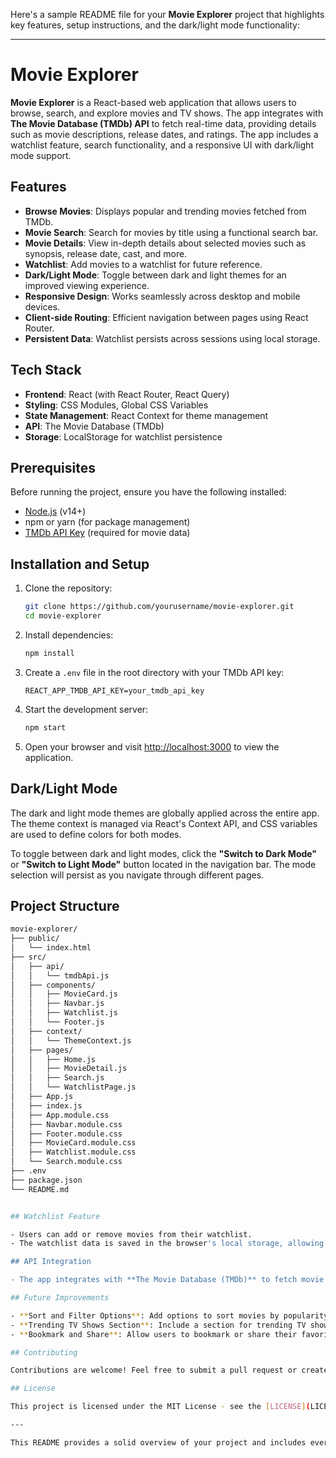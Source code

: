 Here's a sample README file for your **Movie Explorer** project that highlights key features, setup instructions, and the dark/light mode functionality:

---

# Movie Explorer

**Movie Explorer** is a React-based web application that allows users to browse, search, and explore movies and TV shows. The app integrates with **The Movie Database (TMDb) API** to fetch real-time data, providing details such as movie descriptions, release dates, and ratings. The app includes a watchlist feature, search functionality, and a responsive UI with dark/light mode support.

## Features

- **Browse Movies**: Displays popular and trending movies fetched from TMDb.
- **Movie Search**: Search for movies by title using a functional search bar.
- **Movie Details**: View in-depth details about selected movies such as synopsis, release date, cast, and more.
- **Watchlist**: Add movies to a watchlist for future reference.
- **Dark/Light Mode**: Toggle between dark and light themes for an improved viewing experience.
- **Responsive Design**: Works seamlessly across desktop and mobile devices.
- **Client-side Routing**: Efficient navigation between pages using React Router.
- **Persistent Data**: Watchlist persists across sessions using local storage.

## Tech Stack

- **Frontend**: React (with React Router, React Query)
- **Styling**: CSS Modules, Global CSS Variables
- **State Management**: React Context for theme management
- **API**: The Movie Database (TMDb)
- **Storage**: LocalStorage for watchlist persistence

## Prerequisites

Before running the project, ensure you have the following installed:

- [Node.js](https://nodejs.org/) (v14+)
- npm or yarn (for package management)
- [TMDb API Key](https://www.themoviedb.org/settings/api) (required for movie data)

## Installation and Setup

1. Clone the repository:

   ```bash
   git clone https://github.com/yourusername/movie-explorer.git
   cd movie-explorer
   ```

2. Install dependencies:

   ```bash
   npm install
   ```

3. Create a `.env` file in the root directory with your TMDb API key:

   ```env
   REACT_APP_TMDB_API_KEY=your_tmdb_api_key
   ```

4. Start the development server:

   ```bash
   npm start
   ```

5. Open your browser and visit [http://localhost:3000](http://localhost:3000) to view the application.

## Dark/Light Mode

The dark and light mode themes are globally applied across the entire app. The theme context is managed via React's Context API, and CSS variables are used to define colors for both modes.

To toggle between dark and light modes, click the **"Switch to Dark Mode"** or **"Switch to Light Mode"** button located in the navigation bar. The mode selection will persist as you navigate through different pages.

## Project Structure

```bash
movie-explorer/
├── public/
│   └── index.html
├── src/
│   ├── api/
│   │   └── tmdbApi.js
│   ├── components/
│   │   ├── MovieCard.js
│   │   ├── Navbar.js
│   │   ├── Watchlist.js
│   │   └── Footer.js
│   ├── context/
│   │   └── ThemeContext.js
│   ├── pages/
│   │   ├── Home.js
│   │   ├── MovieDetail.js
│   │   ├── Search.js
│   │   └── WatchlistPage.js
│   ├── App.js
│   ├── index.js
│   ├── App.module.css
│   ├── Navbar.module.css
│   ├── Footer.module.css
│   ├── MovieCard.module.css
│   ├── Watchlist.module.css
│   └── Search.module.css
├── .env
├── package.json
└── README.md


## Watchlist Feature

- Users can add or remove movies from their watchlist.
- The watchlist data is saved in the browser's local storage, allowing it to persist across sessions.

## API Integration

- The app integrates with **The Movie Database (TMDb)** to fetch movie data. To use the API, you'll need to sign up on TMDb and generate an API key, which you can add to the `.env` file as shown in the setup instructions.

## Future Improvements

- **Sort and Filter Options**: Add options to sort movies by popularity, rating, release date, etc.
- **Trending TV Shows Section**: Include a section for trending TV shows in addition to movies.
- **Bookmark and Share**: Allow users to bookmark or share their favorite movies.

## Contributing

Contributions are welcome! Feel free to submit a pull request or create issues for bug fixes or feature requests.

## License

This project is licensed under the MIT License - see the [LICENSE](LICENSE) file for details.

---

This README provides a solid overview of your project and includes everything a user would need to get started and understand the features. You can adjust the content as necessary based on your project’s specifics.